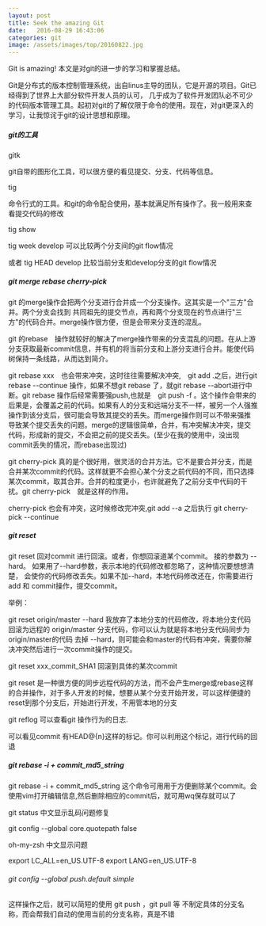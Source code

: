 ```yaml
---
layout: post
title: Seek the amazing Git
date:   2016-08-29 16:43:06
categories: git
image: /assets/images/top/20160822.jpg
---
```



Git is amazing! 本文是对git的进一步的学习和掌握总结。

Git是分布式的版本控制管理系统，出自linus主导的团队，它是开源的项目。Git已经得到了世界上大部分软件开发人员的认可，
几乎成为了软件开发团队必不可少的代码版本管理工具。起初对git的了解仅限于命令的使用。现在，对git更深入的学习，让我惊诧于git的设计思想和原理。

##### git的工具

gitk

git自带的图形化工具，可以很方便的看见提交、分支、代码等信息。

tig

命令行式的工具。和git的命令配合使用，基本就满足所有操作了。我一般用来查看提交代码的修改

tig show

tig week develop 可以比较两个分支间的git flow情况

或者 tig HEAD develop 比较当前分支和develop分支的git flow情况

##### git merge rebase cherry-pick

git 的merge操作会把两个分支进行合并成一个分支操作。这其实是一个"三方"合并。两个分支会找到
共同祖先的提交节点，再和两个分支现在的节点进行"三方"的代码合并。merge操作很方便，但是会带来分支连的混乱。

git 的rebase　操作就较好的解决了merge操作带来的分支混乱的问题。在从上游分支获取最新commit信息，并有机的将当前分支和上游分支进行合并。能使代码树保持一条线路，从而达到简介。

git rebase xxx　也会带来冲突，这时往往需要解决冲突,　git add .之后，进行git rebase --continue 操作，如果不想git rebase 了，就git rebase --abort进行中断。git rebase 操作后经常需要强push,也就是　git push -f 。这个操作会带来的后果是，会覆盖之前的代码。如果有人的分支和远端分支不一样，被另一个人强推操作到该分支后，很可能会导致其提交的丢失。而merge操作则可以不带来强推导致某个提交丢失的问题。merge的逻辑很简单，合并，有冲突解决冲突，提交代码，形成新的提交，不会把之前的提交丢失。(至少在我的使用中，没出现commit丢失的情况，而rebase出现过)

git cherry-pick 真的是个很好用，很灵活的合并方法。它不是要合并分支，而是合并某次commit的代码。这样就更不会担心某个分支之前代码的不同，而只选择某次commit，取其合并。合并的粒度更小，也许就避免了之前分支中代码的干扰。git cherry-pick　就是这样的作用。

cherry-pick 也会有冲突，这时候修改完冲突,git add --a 之后执行 git cherry-pick --continue

##### git reset

git reset 回对commit 进行回滚。或者，你想回滚道某个commit。 接的参数为 --hard。 如果用了--hard参数，表示本地的代码修改都忽略了，这种情况要想想清楚，
会使你的代码修改丢失。如果不加--hard，本地代码修改还在，你需要进行 add 和 commit操作，提交commit。

举例：

git reset origin/master --hard  我放弃了本地分支的代码修改，将本地分支代码回滚为远程的 origin/master 分支代码，你可以认为就是将本地分支代码同步为origin/master的代码
去掉 --hard，则可能会和master的代码有冲突，需要你解决冲突然后进行一次commit操作的提交。

git reset xxx_commit_SHA1 回滚到具体的某次commit

git reset 是一种很方便的同步远程代码的方法，而不会产生merge或rebase这样的合并操作，对于多人开发的时候，想要从某个分支开始开发，可以这样便捷的reset到那个分支后，开始进行开发，不用管本地的分支

git reflog 可以查看git 操作行为的日志.

可以看见commit 有HEAD@{n}这样的标记。你可以利用这个标记，进行代码的回退

##### git rebase -i + commit_md5_string
git rebase -i + commit_md5_string 这个命令可用用于方便删除某个commit。会使用vim打开编辑信息,然后删除相应的commit后，就可用wq保存就可以了

git status 中文显示乱码问题修复

git config --global core.quotepath false

oh-my-zsh 中文显示问题

export LC_ALL=en_US.UTF-8
export LANG=en_US.UTF-8

###### git config --global push.default simple

这样操作之后，就可以简短的使用 git push ，git pull 等 不制定具体的分支名称，而会帮我们自动的使用当前的分支名称，真是不错
